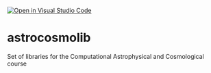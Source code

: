[![Open in Visual Studio Code](https://classroom.github.com/assets/open-in-vscode-2e0aaae1b6195c2367325f4f02e2d04e9abb55f0b24a779b69b11b9e10269abc.svg)](https://classroom.github.com/online_ide?assignment_repo_id=18373641&assignment_repo_type=AssignmentRepo)
# astrocosmolib
Set of libraries for the Computational Astrophysical and Cosmological course
